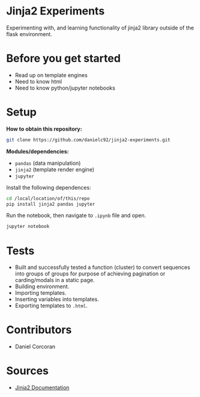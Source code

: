 # Jinja2 Experiments
Experimenting with, and learning functionality of jinja2 library outside of the flask environment.

# Before you get started
- Read up on template engines
- Need to know html
- Need to know python/jupyter notebooks

# Setup
**How to obtain this repository:**
```sh
git clone https://github.com/danielc92/jinja2-experiments.git
```
**Modules/dependencies:**
- `pandas` (data manipulation)
- `jinja2` (template render engine)
- `jupyter`

Install the following dependences:
```sh
cd /local/location/of/this/repo
pip install jinja2 pandas jupyter
```

Run the notebook, then navigate to `.ipynb` file and open.
```sh
jupyter notebook
```


# Tests
- Built and successfully tested a function (cluster) to convert sequences into groups of groups for purpose of achieving pagination or carding/modals in a static page.
- Building environment.
- Importing templates.
- Inserting variables into templates.
- Exporting templates to `.html`.

# Contributors
- Daniel Corcoran

# Sources
- [Jinja2 Documentation](http://jinja.pocoo.org/docs/2.10/)